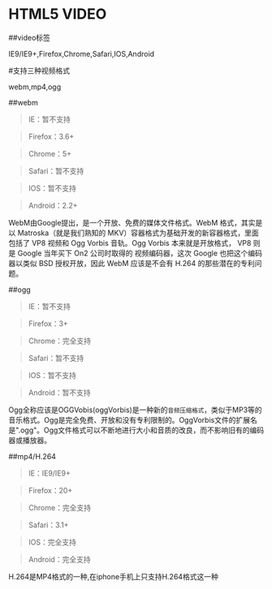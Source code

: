 HTML5 VIDEO
============

##video标签

IE9/IE9+,Firefox,Chrome,Safari,IOS,Android

#支持三种视频格式

webm,mp4,ogg

##webm

>IE：暂不支持

>Firefox：3.6+

>Chrome：5+

>Safari：暂不支持

>IOS：暂不支持

>Android：2.2+

WebM由Google提出，是一个开放、免费的媒体文件格式。WebM 格式，其实是以 Matroska（就是我们熟知的 MKV）容器格式为基础开发的新容器格式，里面包括了 VP8 视频和 Ogg Vorbis 音轨。Ogg Vorbis 本来就是开放格式， VP8 则是 Google 当年买下 On2 公司时取得的 视频编码器，这次 Google 也把这个编码器以类似 BSD 授权开放，因此 WebM 应该是不会有 H.264 的那些潜在的专利问题。

##ogg

>IE：暂不支持

>Firefox：3+

>Chrome：完全支持

>Safari：暂不支持

>IOS：暂不支持

>Android：暂不支持

Ogg全称应该是OGGVobis(oggVorbis)是一种新的`音频压缩格式`，类似于MP3等的音乐格式。Ogg是完全免费、开放和没有专利限制的。OggVorbis文件的扩展名是".ogg"。Ogg文件格式可以不断地进行大小和音质的改良，而不影响旧有的编码器或播放器。

##mp4/H.264

>IE：IE9/IE9+

>Firefox：20+

>Chrome：完全支持

>Safari：3.1+

>IOS：完全支持

>Android：完全支持

H.264是MP4格式的一种,在iphone手机上只支持H.264格式这一种